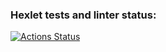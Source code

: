 ### Hexlet tests and linter status:
[![Actions Status](https://github.com/rekstind/java-project-71/actions/workflows/hexlet-check.yml/badge.svg)](https://github.com/rekstind/java-project-71/actions)
